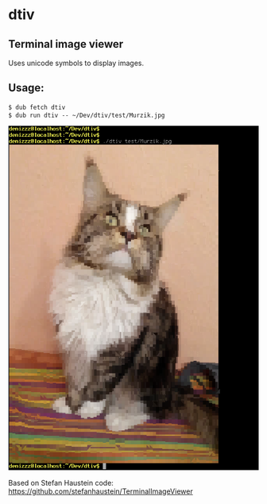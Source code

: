 # dtiv
## Terminal image viewer

Uses unicode symbols to display images.

## Usage:
```
$ dub fetch dtiv
$ dub run dtiv -- ~/Dev/dtiv/test/Murzik.jpg

```

![Demo](screenshot01.png)

Based on Stefan Haustein code:
https://github.com/stefanhaustein/TerminalImageViewer
